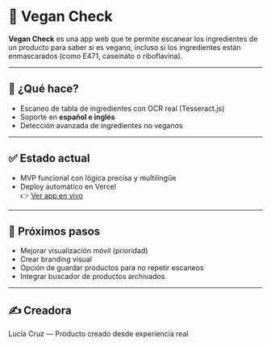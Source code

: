 # 🌱 Vegan Check

**Vegan Check** es una app web que te permite escanear los ingredientes de un producto para saber si es vegano, incluso si los ingredientes están enmascarados (como E471, caseinato o riboflavina).

---

## 🚀 ¿Qué hace?

- Escaneo de tabla de ingredientes con OCR real (Tesseract.js)
- Soporte en **español e inglés**
- Detección avanzada de ingredientes no veganos

---

## ✅ Estado actual

- MVP funcional con lógica precisa y multilingüe
- Deploy automático en Vercel  
👉 [Ver app en vivo](https://vegan-app-ten.vercel.app)

---

## 📌 Próximos pasos

- Mejorar visualización móvil (prioridad)
- Crear branding visual
- Opción de guardar productos para no repetir escaneos
- Integrar buscador de productos archivados

---

## ✍️ Creadora

Lucía Cruz — Producto creado desde experiencia real
